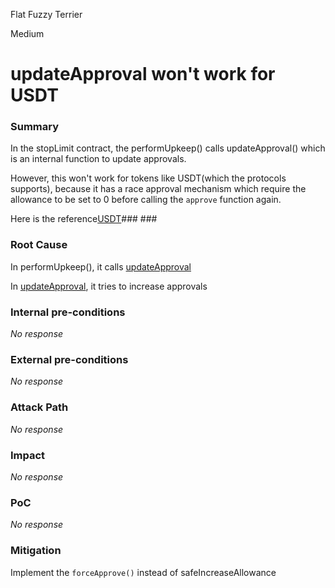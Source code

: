Flat Fuzzy Terrier

Medium

# updateApproval won't work for USDT

### Summary

In the stopLimit contract, the performUpkeep() calls updateApproval() which is an internal function to update approvals. 

However, this won't work for tokens like USDT(which the protocols supports), because it has a race approval mechanism which require the allowance to be set to 0 before calling the `approve` function again.

Here is the reference[USDT](https://etherscan.io/token/0xdac17f958d2ee523a2206206994597c13d831ec7#code#L205)### ### 

### Root Cause

In performUpkeep(), it calls [updateApproval](https://github.com/sherlock-audit/2024-11-oku/blob/main/oku-custom-order-types/contracts/automatedTrigger/StopLimit.sol#L100) 

In [updateApproval](https://github.com/sherlock-audit/2024-11-oku/blob/main/oku-custom-order-types/contracts/automatedTrigger/StopLimit.sol#L397-#L410), it tries to increase approvals

### Internal pre-conditions

_No response_

### External pre-conditions

_No response_

### Attack Path

_No response_

### Impact

_No response_

### PoC

_No response_

### Mitigation

Implement the `forceApprove()`  instead of safeIncreaseAllowance

